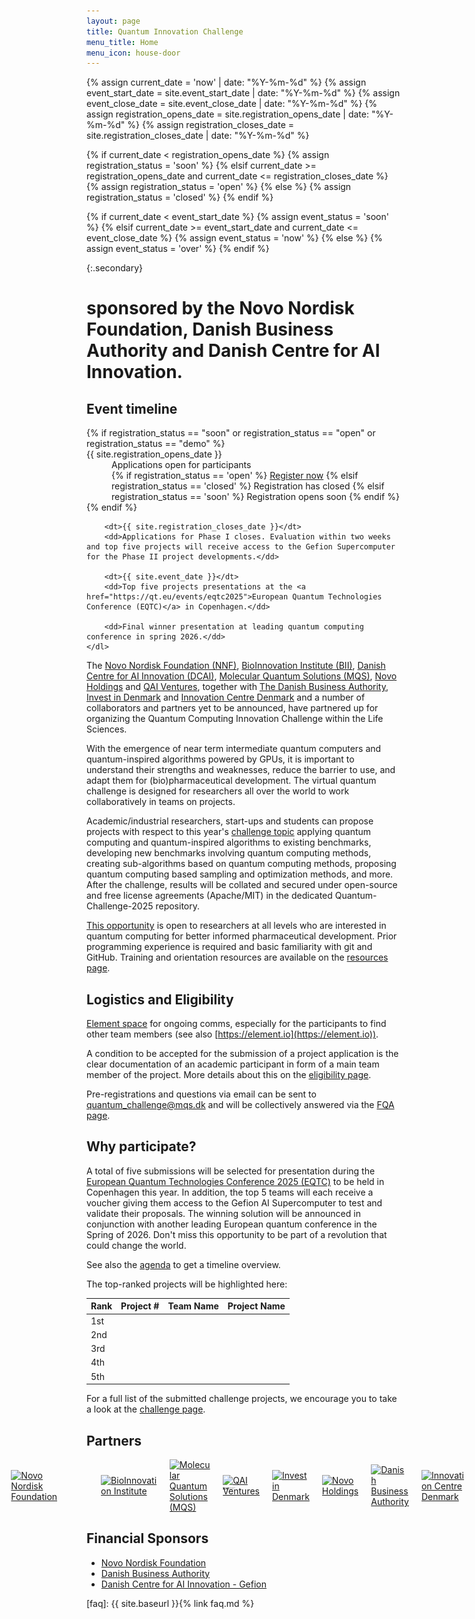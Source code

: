 ```yaml
---
layout: page
title: Quantum Innovation Challenge
menu_title: Home
menu_icon: house-door
---
```

{% assign current_date = 'now' | date: "%Y-%m-%d" %}
{% assign event_start_date = site.event_start_date | date: "%Y-%m-%d" %}
{% assign event_close_date = site.event_close_date | date: "%Y-%m-%d" %}
{% assign registration_opens_date = site.registration_opens_date | date: "%Y-%m-%d" %}
{% assign registration_closes_date = site.registration_closes_date | date: "%Y-%m-%d" %}

{% if current_date < registration_opens_date %}
    {% assign registration_status = 'soon' %}
{% elsif current_date >= registration_opens_date and current_date <= registration_closes_date %}
    {% assign registration_status = 'open' %}
{% else %}
    {% assign registration_status = 'closed' %}
{% endif %}

{% if current_date < event_start_date %}
    {% assign event_status = 'soon' %}
{% elsif current_date >= event_start_date and current_date <= event_close_date %}
    {% assign event_status = 'now' %}
{% else %}
    {% assign event_status = 'over' %}
{% endif %}

{:.secondary}
# sponsored by the Novo Nordisk Foundation, Danish Business Authority and Danish Centre for AI Innovation.

<div class="aside">
    <h2><i class="bi bi-calendar3"></i> Event timeline</h2>
    <dl>
        {% if registration_status == "soon" or registration_status == "open" or registration_status == "demo" %}
            <dt>{{ site.registration_opens_date }}</dt>
            <dd>
                Applications open for participants<br>
                {% if registration_status == 'open' %}
                    <a href="mailto:quantum_challenge@mqs.dk" class="btn">Register now</a>
                {% elsif registration_status == 'closed' %}
                    <a class="btn disabled">Registration has closed</a>
                {% elsif registration_status == 'soon' %}
                    <a class="btn disabled">Registration opens soon</a>
                {% endif %}
            </dd>
        {% endif %}

        <dt>{{ site.registration_closes_date }}</dt>
        <dd>Applications for Phase I closes. Evaluation within two weeks and top five projects will receive access to the Gefion Supercomputer for the Phase II project developments.</dd>

        <dt>{{ site.event_date }}</dt>
        <dd>Top five projects presentations at the <a href="https://qt.eu/events/eqtc2025">European Quantum Technologies Conference (EQTC)</a> in Copenhagen.</dd>
        
        <dd>Final winner presentation at leading quantum computing conference in spring 2026.</dd>
    </dl>
</div>

The [Novo Nordisk Foundation (NNF)](https://novonordiskfonden.dk/en/), [BioInnovation Institute (BII)](https://bii.dk/), [Danish Centre for AI Innovation (DCAI)](https://dcai.dk/), [Molecular Quantum Solutions (MQS)](https://mqs.dk), [Novo Holdings](https://novoholdings.dk/) and [QAI Ventures](https://qai-ventures.com/), together with [The Danish Business Authority](https://danishbusinessauthority.dk/), [Invest in Denmark](https://investindk.com/) and [Innovation Centre Denmark](https://icdk.dk/) and a number of collaborators and partners yet to be announced, have partnered up for organizing the Quantum Computing Innovation Challenge within the Life Sciences.

<!--
With industry supporting the challenge 2025 topic. The content has been created collaboratively with experts from the industry partners Novo Nordisk and Roche with experts from leading industry partners from Novo Nordisk and Roche. For further information see the list of experts on the about page.
-->

With the emergence of near term intermediate quantum computers and quantum-inspired algorithms powered by GPUs, it is important to understand their strengths and weaknesses, reduce the barrier to use, and adapt them for (bio)pharmaceutical development.
The virtual quantum challenge is designed for researchers all over the world to work collaboratively in teams on projects.

Academic/industrial researchers, start-ups and students can propose projects with respect to this year's [challenge topic](_/../projects.md) applying quantum computing and quantum-inspired algorithms to existing benchmarks, developing new benchmarks involving quantum computing methods, creating sub-algorithms based on quantum computing methods, proposing quantum computing based sampling and optimization methods, and more.
After the challenge, results will be collated and secured under open-source and free license agreements (Apache/MIT) in the dedicated Quantum-Challenge-2025 repository.

[This opportunity](_/../registration.md) is open to researchers at all levels who are interested in quantum computing for better informed pharmaceutical development.
Prior programming experience is required and basic familiarity with git and GitHub.
Training and orientation resources are available on the [resources page](_/../resources.md).


## Logistics and Eligibility

[Element space](https://matrix.to/#/#mqs-community-space:mozilla.org) for ongoing comms, especially for the participants to find other team members (see also [https://element.io](https://element.io)).

A condition to be accepted for the submission of a project application is the clear documentation of an academic participant in form of a main team member of the project. More details about this on the [eligibility page](_/../eligibility.md).

Pre-registrations and questions via email can be sent to <a href="mailto:quantum_challenge@mqs.dk">quantum_challenge@mqs.dk</a> and will be collectively answered via the [FQA page](_/../faq.md).


## Why participate?

A total of five submissions will be selected for presentation during the [European Quantum Technologies Conference 2025 (EQTC)](_/../about.md) to be held in Copenhagen this year.
In addition, the top 5 teams will each receive a voucher giving them access to the Gefion AI Supercomputer to test and validate their proposals.
The winning solution will be announced in conjunction with another leading European quantum conference in the Spring of 2026.
Don't miss this opportunity to be part of a revolution that could change the world.

See also the [agenda](_/../agenda.md) to get a timeline overview.

The top-ranked projects will be highlighted here:

| Rank | Project #                                            | Team Name | Project Name |
| ---  | ---------------------------------------------------- | --------- | ------------ |
| 1st  | []()                                                 |           |              |
| 2nd  | []()                                                 |           |              |
| 3rd  | []()                                                 |           |              |
| 4th  | []()                                                 |           |              |
| 5th  | []()                                                 |           |              |

For a full list of the submitted challenge projects, we encourage you to take a look at the [challenge page](_/../projects.md).


## Partners

<div style="display: flex; align-items: center; justify-content: center;">
    <a href="https://novonordiskfonden.dk/">
        <img src="https://novonordiskfonden.dk//app/uploads/NNF-INT_logo_blue_RGB_solid.png" alt="Novo Nordisk Foundation" style="width:200px; margin-right: 70px;">
    </a>
    <a href="https://bii.dk/">
        <img src="https://mva.org/wp-content/uploads/2019/03/BII_Logo_Petroleum_RGB.png" alt="BioInnovation Institute" style="width:200px; margin-challenge5px;">
    </a>
    <br>
    <br>
    <a href="https://mqs.dk">
        <img src="https://mqs.dk/Images/Logo/MQS_Logo_Text_black.png" alt="Molecular Quantum Solutions (MQS)" style="width:300px; margin-left: 20px;">
    </a>
    <a href="https://dcai.dk/">
        <img src="./assets/DCAI_Logo_horizontal_Black_RGB.png" alt="Danish Centre for AI Innovation" style="width:300px; margin-left: 20px;">
    </a>
    <a href="https://qai-ventures.com">
        <img src="https://encrypted-tbn0.gstatic.com/images?q=tbn:ANd9GcT4yFd81seqGxOo0wpiPf_e27HXz6YQQHtZdw&s" alt="QAI Ventures" style="width:150px; margin-right: 20px;">
    </a>
    <br>
    <br>
    <a href="https://investindk.com/">
        <img src="https://investinodense.dk/wp-content/uploads/2022/02/Invest-in-Denmark.png" alt="Invest in Denmark" style="width:250px; margin-right: 20px;">
    </a>
    <a href="https://novoholdings.dk/">
        <img src="https://upload.wikimedia.org/wikipedia/commons/thumb/d/df/Novo_Holdings_logo.svg/1200px-Novo_Holdings_logo.svg.png" alt="Novo Holdings" style="width:200px; margin-right: 20px;">
    </a>
    <br>
    <br>
    <a href="https://danishbusinessauthority.dk/">
        <img src="https://encrypted-tbn0.gstatic.com/images?q=tbn:ANd9GcQBuppnIhRA_UeICVvPBL1nxTiL8KywgV71vg&s" alt="Danish Business Authority" style="width:250px; margin-right: 20px;">
    </a>
    <a href="https://icdk.dk/">
        <img src="https://images.squarespace-cdn.com/content/v1/62d5863a24e5b67bc23dff1f/1661420026081-N55ZWI4RWDCUTJC9J5TE/WeChat-Image_20220221111631.png" alt="Innovation Centre Denmark" style="width:250px; margin-right: 20px;">
    </a>
</div>


## Financial Sponsors

- [Novo Nordisk Foundation](https://novonordiskfonden.dk/)
- [Danish Business Authority](https://danishbusinessauthority.dk/)
- [Danish Centre for AI Innovation - Gefion](https://dcai.dk/)

[faq]: {{ site.baseurl }}{% link faq.md %}

